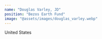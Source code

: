 ```yaml
---
name: "Douglas Varley, JD"
position: "Bezos Earth Fund"
image: "@assets/images/douglas_varley.webp"
---
```


United States
